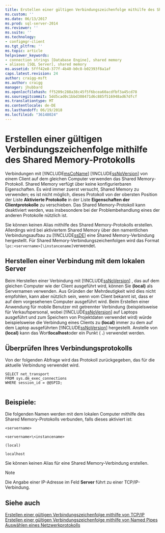 ```yaml
---
title: Erstellen einer gültigen Verbindungszeichenfolge mithilfe des Shared Memory-Protokolls | Microsoft-Dokumentation
ms.custom: ''
ms.date: 06/13/2017
ms.prod: sql-server-2014
ms.reviewer: ''
ms.suite: ''
ms.technology:
- configmgr-client
ms.tgt_pltfrm: ''
ms.topic: article
helpviewer_keywords:
- connection strings [Database Engine], shared memory
- aliases [SQL Server], shared memory
ms.assetid: 5fff42e8-377f-4b40-b0c8-b02393f8a1af
caps.latest.revision: 24
author: craigg-msft
ms.author: craigg
manager: jhubbard
ms.openlocfilehash: ff5209c288a38c45f5f6bcea60acdfbf3a45cd78
ms.sourcegitcommit: 5dd5cad0c1bbd308471d6c885f516948ad67dfcf
ms.translationtype: MT
ms.contentlocale: de-DE
ms.lasthandoff: 06/19/2018
ms.locfileid: "36148024"
---
```

# <a name="creating-a-valid-connection-string-using-shared-memory-protocol"></a>Erstellen einer gültigen Verbindungszeichenfolge mithilfe des Shared Memory-Protokolls
  Verbindungen mit [!INCLUDE[msCoName](../../includes/msconame-md.md)] [!INCLUDE[ssNoVersion](../../includes/ssnoversion-md.md)] von einem Client auf dem gleichen Computer verwenden das Shared Memory-Protokoll. Shared Memory verfügt über keine konfigurierbaren Eigenschaften. Es wird immer zuerst versucht, Shared Memory zu verwenden; es ist nicht möglich, dieses Protokoll von der obersten Position der Liste **Aktivierte Protokolle** in der Liste **Eigenschaften der Clientprotokolle** zu verschieben. Das Shared Memory-Protokoll kann deaktiviert werden, was insbesondere bei der Problembehandlung eines der anderen Protokolle nützlich ist.  
  
 Sie können keinen Alias mithilfe des Shared Memory-Protokolls erstellen. Allerdings wird bei aktiviertem Shared Memory über den namentlichen Verbindungsaufbau zu [!INCLUDE[ssDE](../../includes/ssde-md.md)] eine Shared Memory-Verbindung hergestellt. Für Shared Memory-Verbindungszeichenfolgen wird das Format `lpc:<servername>[\instancename]`verwendet.  
  
## <a name="connecting-to-the-local-server"></a>Herstellen einer Verbindung mit dem lokalen Server  
 Beim Herstellen einer Verbindung mit [!INCLUDE[ssNoVersion](../../includes/ssnoversion-md.md)] , das auf dem gleichen Computer wie der Client ausgeführt wird, können Sie **(local)** als Servernamen verwenden. Aus Gründen der Mehrdeutigkeit wird dies nicht empfohlen, kann aber nützlich sein, wenn vom Client bekannt ist, dass er auf dem vorgesehenen Computer ausgeführt wird. Beim Erstellen einer Anwendung für mobile Benutzer mit getrennter Verbindung (beispielsweise für Verkaufspersonal, wobei [!INCLUDE[ssNoVersion](../../includes/ssnoversion-md.md)] auf Laptops ausgeführt und zum Speichern von Projektdaten verwendet wird) würde beispielsweise die Verbindung eines Clients zu **(local)** immer zu dem auf dem Laptop ausgeführten [!INCLUDE[ssNoVersion](../../includes/ssnoversion-md.md)] hergestellt. Anstelle von **(local)** kann das Wort**localhost**oder ein Punkt ( **.**) verwendet werden.  
  
## <a name="verifying-your-connection-protocol"></a>Überprüfen Ihres Verbindungsprotokolls  
 Von der folgenden Abfrage wird das Protokoll zurückgegeben, das für die aktuelle Verbindung verwendet wird.  
  
```  
SELECT net_transport   
FROM sys.dm_exec_connections   
WHERE session_id = @@SPID;  
  
```  
  
## <a name="examples"></a>Beispiele:  
 Die folgenden Namen werden mit dem lokalen Computer mithilfe des Shared Memory-Protokolls verbunden, falls dieses aktiviert ist:  
  
 `<servername>`  
  
 `<servername>\<instancename>`  
  
 `(local)`  
  
 `localhost`  
  
 Sie können keinen Alias für eine Shared Memory-Verbindung erstellen.  
  
> [!NOTE]  
>  Die Angabe einer IP-Adresse im Feld **Server** führt zu einer TCP/IP-Verbindung.  
  
## <a name="see-also"></a>Siehe auch  
 [Erstellen einer gültigen Verbindungszeichenfolge mithilfe von TCP/IP](../../../2014/tools/configuration-manager/creating-a-valid-connection-string-using-tcp-ip.md)   
 [Erstellen einer gültigen Verbindungszeichenfolge mithilfe von Named Pipes](../../../2014/tools/configuration-manager/creating-a-valid-connection-string-using-named-pipes.md)   
 [Auswählen eines Netzwerkprotokolls](../../../2014/tools/configuration-manager/choosing-a-network-protocol.md)  
  
  